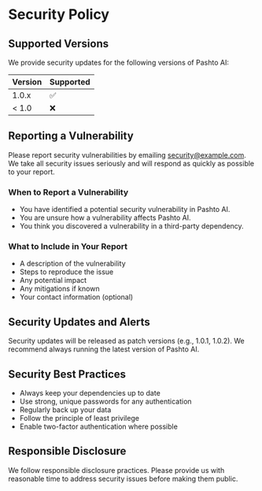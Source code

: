 # Security Policy

## Supported Versions

We provide security updates for the following versions of Pashto AI:

| Version | Supported          |
| ------- | ------------------ |
| 1.0.x   | :white_check_mark: |
| < 1.0   | :x:                |

## Reporting a Vulnerability

Please report security vulnerabilities by emailing security@example.com. We take all security issues seriously and will respond as quickly as possible to your report. 

### When to Report a Vulnerability

- You have identified a potential security vulnerability in Pashto AI.
- You are unsure how a vulnerability affects Pashto AI.
- You think you discovered a vulnerability in a third-party dependency.

### What to Include in Your Report

- A description of the vulnerability
- Steps to reproduce the issue
- Any potential impact
- Any mitigations if known
- Your contact information (optional)

## Security Updates and Alerts

Security updates will be released as patch versions (e.g., 1.0.1, 1.0.2). We recommend always running the latest version of Pashto AI.

## Security Best Practices

- Always keep your dependencies up to date
- Use strong, unique passwords for any authentication
- Regularly back up your data
- Follow the principle of least privilege
- Enable two-factor authentication where possible

## Responsible Disclosure

We follow responsible disclosure practices. Please provide us with reasonable time to address security issues before making them public.
